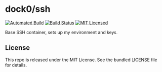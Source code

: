 dock0/ssh
=======

[![Automated Build](http://img.shields.io/badge/automated-build-green.svg)](https://hub.docker.com/r/dock0/ssh/)
[![Build Status](https://img.shields.io/circleci/project/dock0/ssh.svg)](https://circleci.com/gh/dock0/ssh)
[![MIT Licensed](http://img.shields.io/badge/license-MIT-green.svg)](https://tldrlegal.com/license/mit-license)

Base SSH container, sets up my environment and keys.

## License

This repo is released under the MIT License. See the bundled LICENSE file for details.

